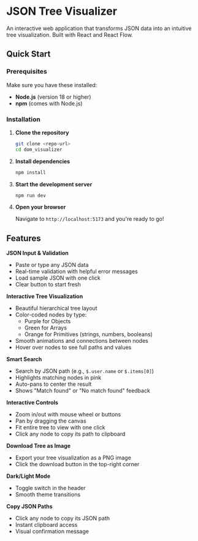 # JSON Tree Visualizer

An interactive web application that transforms JSON data into an intuitive tree visualization. Built with React and React Flow.

## Quick Start

### Prerequisites

Make sure you have these installed:
- **Node.js** (version 18 or higher)
- **npm** (comes with Node.js)

### Installation

1. **Clone the repository**
   ```bash
   git clone <repo-url>
   cd dom_visualizer
   ```

2. **Install dependencies**
   ```bash
   npm install
   ```

3. **Start the development server**
   ```bash
   npm run dev
   ```

4. **Open your browser**
   
   Navigate to `http://localhost:5173` and you're ready to go! 

## Features

**JSON Input & Validation**
- Paste or type any JSON data
- Real-time validation with helpful error messages
- Load sample JSON with one click
- Clear button to start fresh

**Interactive Tree Visualization**
- Beautiful hierarchical tree layout
- Color-coded nodes by type:
  -  Purple for Objects
  -  Green for Arrays  
  -  Orange for Primitives (strings, numbers, booleans)
- Smooth animations and connections between nodes
- Hover over nodes to see full paths and values

**Smart Search**
- Search by JSON path (e.g., `$.user.name` or `$.items[0]`)
- Highlights matching nodes in pink
- Auto-pans to center the result
- Shows "Match found" or "No match found" feedback

**Interactive Controls**
- Zoom in/out with mouse wheel or buttons
- Pan by dragging the canvas
- Fit entire tree to view with one click
- Click any node to copy its path to clipboard

**Download Tree as Image**
- Export your tree visualization as a PNG image
- Click the download button in the top-right corner

**Dark/Light Mode**
- Toggle switch in the header
- Smooth theme transitions


**Copy JSON Paths**
- Click any node to copy its JSON path
- Instant clipboard access
- Visual confirmation message

